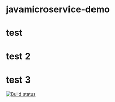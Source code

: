 # javamicroservice-demo

# test

# test 2

# test 3

[![Build status](https://dev.azure.com/rmllenado/javamicroservice-demo/_apis/build/status/javamicroservice-demo-Maven-CI)](https://dev.azure.com/rmllenado/javamicroservice-demo/_build/latest?definitionId=10)
